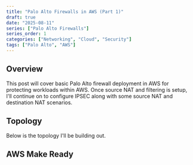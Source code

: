 ```yaml
---
title: "Palo Alto Firewalls in AWS (Part 1)"
draft: true
date: "2025-08-11"
series: ["Palo Alto Firewalls"]
series_order: 1
categories: ["Networking", "Cloud", "Security"]
tags: ["Palo Alto", "AWS"]
---
```


## Overview

This post will cover basic Palo Alto firewall deployment in AWS for protecting workloads within AWS. Once source NAT and filtering is setup, I'll continue on to configure IPSEC along with some source NAT and destination NAT scenarios.

## Topology

Below is the topology I'll be building out.

## AWS Make Ready

